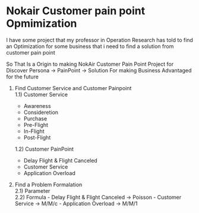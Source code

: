# Nokair Customer pain point Opmimization
  I have some project that my professor in Operation Research has told to find an Optimization for some business that i need to find a solution from customer pain point

  So That Is a Origin to making NokAir Customer Pain Point Project for Discover Persona -> PainPoint -> Solution For making Business Advantaged for the future  
1) Find Customer Service and Customer Painpoint  
   1.1) Customer Service  
     - Awareness
     - Consideretion
     - Purchase
     - Pre-Flight
     - In-Flight
     - Post-Flight
 
   1.2) Customer PainPoint  
     - Delay Flight & Flight Canceled
     - Customer Service
     - Application Overload  

2) Find a Problem Formalation  
     2.1) Parameter  
     2.2) Formula
       - Delay Flight & Flight Canceled -> Poisson
       - Customer Service -> M/M/c
       - Application Overload -> M/M/1

   
